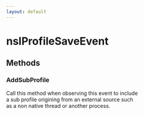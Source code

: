 ```yaml
---
layout: default
---
```


# nsIProfileSaveEvent #

## Methods ##

### AddSubProfile ###
  
Call this method when observing this event to include  
a sub profile origining from an external source such  
as a non native thread or another process.  
  
